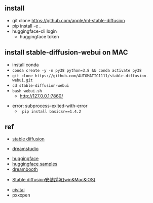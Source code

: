 

## install
<!-- mac -->
+ git clone https://github.com/apple/ml-stable-diffusion
+ pip install -e .
+ huggingface-cli login
    + huggingface token


## install stable-diffusion-webui on MAC
+ install conda
+ `conda create -y -n py38 python=3.8 && conda activate py38`
+ `git clone https://github.com/AUTOMATIC1111/stable-diffusion-webui.git`
+ `cd stable-diffusion-webui`
+ `bash webui.sh`
    + http://127.0.0.1:7860/


<!-- issues -->
+  error: subprocess-exited-with-error
    + ` pip install basicsr==1.4.2`


## ref
+ [stable diffusion](https://github.com/CompVis/stable-diffusion)
<!-- online -->
+ [dreamstudio](https://beta.dreamstudio.ai/generate)


<!-- 模型 -->
+ [huggingface](https://huggingface.co/login?next=%2Fsettings%2Ftokens)
+ [huggingface samples](https://github.com/huggingface/diffusers)
+ [dreambooth](https://huggingface.co/sd-dreambooth-library)


<!-- install -->
+ [Stable diffusion安装踩坑(win&Mac&iOS)](https://blog.csdn.net/weixin_45569617/article/details/126873709)

<!-- collection -->
+ [civitai](https://civitai.com/)
+ pxxxpen